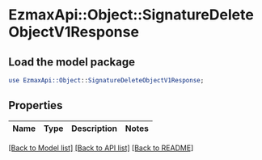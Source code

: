# EzmaxApi::Object::SignatureDeleteObjectV1Response

## Load the model package
```perl
use EzmaxApi::Object::SignatureDeleteObjectV1Response;
```

## Properties
Name | Type | Description | Notes
------------ | ------------- | ------------- | -------------

[[Back to Model list]](../README.md#documentation-for-models) [[Back to API list]](../README.md#documentation-for-api-endpoints) [[Back to README]](../README.md)


